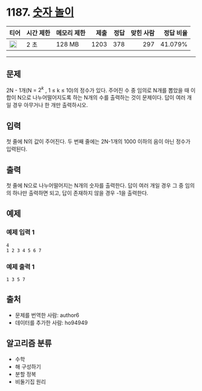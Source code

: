 # 1187. [숫자 놀이](https://www.acmicpc.net/problem/1187)

| 티어 | 시간 제한 | 메모리 제한 | 제출 | 정답 | 맞힌 사람 | 정답 비율 |
|---|---|---|---:|---:|---:|---:|
| <img src="https://static.solved.ac/tier_small/21.svg" width="20px" /> | 2 초 | 128 MB | 1203 | 378 | 297 | 41.079% |

---

## 문제

2N - 1개(N = $2^{k}$
, 1 ≤ k ≤ 10)의 정수가 있다. 주어진 수 중 임의로 N개를 뽑았을 때 이 합이 N으로 나누어떨어지도록 하는 N개의 수를 출력하는 것이 문제이다.  답이 여러 개일 경우 아무거나 한 개만 출력하시오.

## 입력

첫 줄에 N의 값이 주어진다. 두 번째 줄에는 2N-1개의 1000 이하의 음이 아닌 정수가 입력된다.

## 출력

첫 줄에 N으로 나누어떨어지는 N개의 숫자를 출력한다. 답이 여러 개일 경우 그 중 임의의 하나만 출력하면 되고, 답이 존재하지 않을 경우 -1을 출력한다.

## 예제

### 예제 입력 1

```
4
1 2 3 4 5 6 7
```

### 예제 출력 1

```
1 3 5 7
```

## 출처

- 문제를 번역한 사람: author6
- 데이터를 추가한 사람: ho94949

## 알고리즘 분류

- 수학
- 해 구성하기
- 분할 정복
- 비둘기집 원리

